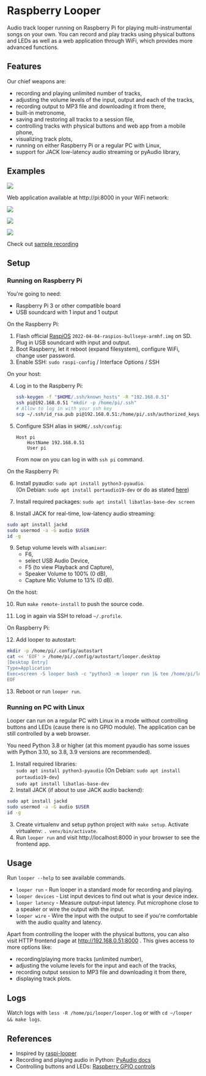 # Raspberry Looper
Audio track looper running on Raspberry Pi 
for playing multi-instrumental songs on your own.
You can record and play tracks using physical buttons and LEDs
as well as a web application through WiFi,
which provides more advanced functions.

## Features
Our chief weapons are:

- recording and playing unlimited number of tracks,
- adjusting the volume levels of the input, output and each of the tracks, 
- recording output to MP3 file and downloading it from there,
- built-in metronome,
- saving and restoring all tracks to a session file,
- controlling tracks with physical buttons and web app from a mobile phone,
- visualizing track plots,
- running on either Raspberry Pi or a regular PC with Linux,
- support for JACK low-latency audio streaming or pyAudio library,

## Examples
![](./docs/img/device-in-action-labelled.jpg)

Web application available at http://pi:8000 in your WiFi network:

![](./docs/img/screen-tracks.png)

![](./docs/img/screen-plot.png)

![](./docs/img/screen-volume.png)

Check out [sample recording](https://raw.githubusercontent.com/igrek51/raspberry-looper/master/docs/example/list_2022-04-21_remaster.mp3)

## Setup

### Running on Raspberry Pi
You're going to need:

- Raspberry Pi 3 or other compatible board
- USB soundcard with 1 input and 1 output

On the Raspberry Pi:

1. Flash official [RaspiOS](https://www.raspberrypi.com/software/operating-systems/) `2022-04-04-raspios-bullseye-armhf.img` on SD.  
   Plug in USB soundcard with input and output.
2. Boot Raspberry, let it reboot (expand filesystem), configure WiFi, change user password.
3. Enable SSH: `sudo raspi-config` / Interface Options / SSH

On your host:

4. Log in to the Raspberry Pi:
    ```bash
    ssh-keygen -f "$HOME/.ssh/known_hosts" -R "192.168.0.51"
    ssh pi@192.168.0.51 "mkdir -p /home/pi/.ssh"
    # Allow to log in with your ssh key
    scp ~/.ssh/id_rsa.pub pi@192.168.0.51:/home/pi/.ssh/authorized_keys
    ```

5. Configure SSH alias in `$HOME/.ssh/config`:
    ```
    Host pi
        HostName 192.168.0.51
        User pi
    ```
    From now on you can log in with `ssh pi` command.

On the Raspberry Pi:

6. Install pyaudio: `sudo apt install python3-pyaudio`.  
   (On Debian: `sudo apt install portaudio19-dev` or do as stated [here](https://stackoverflow.com/a/35593426/6772197))

7. Install required packages: `sudo apt install libatlas-base-dev screen`

8. Install JACK for real-time, low-latency audio streaming:  
  ```bash
  sudo apt install jackd
  sudo usermod -a -G audio $USER
  id -g
  ```

9. Setup volume levels with `alsamixer`:
    - F6, 
    - select USB Audio Device,
    - F5 (to view Playback and Capture), 
    - Speaker Volume to 100% (0 dB),
    - Capture Mic Volume to 13% (0 dB).

On the host:

10. Run `make remote-install` to push the source code.

11. Log in again via SSH to reload `~/.profile`.

On Raspberry Pi:

12. Add looper to autostart:
```bash
mkdir -p /home/pi/.config/autostart
cat << 'EOF' > /home/pi/.config/autostart/looper.desktop
[Desktop Entry] 
Type=Application
Exec=screen -S looper bash -c "python3 -m looper run |& tee /home/pi/looper/looper.log"
EOF
```

13. Reboot or run `looper run`.

### Running on PC with Linux
Looper can run on a regular PC with Linux in a mode without controlling buttons and LEDs
(cause there is no GPIO module). The application can be still controlled by a web browser.

You need Python 3.8 or higher 
(at this moment pyaudio has some issues with Python 3.10, so 3.8, 3.9 versions are recommended).

1. Install required libraries:  
  `sudo apt install python3-pyaudio` (On Debian: `sudo apt install portaudio19-dev`)  
  `sudo apt install libatlas-base-dev`  
2. Install JACK (if about to use JACK audio backend):  
  ```bash
  sudo apt install jackd
  sudo usermod -a -G audio $USER
  id -g
  ```
3. Create virtualenv and setup python project with `make setup`. Activate virtualenv: `. venv/bin/activate`.
4. Run `looper run` and visit http://localhost:8000 in your browser to see the frontend app.

## Usage
Run `looper --help` to see available commands.

- `looper run` - Run looper in a standard mode for recording and playing.
- `looper devices` - List input devices to find out what is your device index.
- `looper latency` - Measure output-input latency. 
  Put microphone close to a speaker or wire the output with the input.
- `looper wire` - Wire the input with the output to see 
  if you're comfortable with the audio quality and latency.

Apart from controlling the looper with the physical buttons, 
you can also visit HTTP frontend page at http://192.168.0.51:8000 .
This gives access to more options like:

- recording/playing more tracks (unlimited number), 
- adjusting the volume levels for the input and each of the tracks, 
- recording output session to MP3 file and downloading it from there,
- displaying track plots.

## Logs
Watch logs with `less -R /home/pi/looper/looper.log` or with `cd ~/looper && make logs`.

## References
- Inspired by [raspi-looper](https://github.com/RandomVertebrate/raspi-looper)
- Recording and playing audio in Python: [PyAudio docs](http://people.csail.mit.edu/hubert/pyaudio/#docs)
- Controlling buttons and LEDs: [Raspberry GPIO controls](https://gpiozero.readthedocs.io/en/stable/recipes.html)
